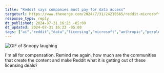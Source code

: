 ```yaml
---
title: "Reddit says companies must pay for data access"
targeturl: https://www.theverge.com/2024/7/31/24210565/reddit-microsoft-anthropic-perplexity-pay-ai-search
response_type: reply
dt_published: 2024-07-31 16:23 -05:00
dt_updated: 2024-07-31 16:23 -05:00
tags: ["ai","reddit","data","licensing","microsoft","anthropic","perplexity"]
---
```


![GIF of Snoopy laughing](https://i.giphy.com/media/v1.Y2lkPTc5MGI3NjExejNzaDF5aHZ6dHRlenl6bnh4c2h6YWoxbnRuOXBqZnlmOGVlbWlwOCZlcD12MV9pbnRlcm5hbF9naWZfYnlfaWQmY3Q9Zw/xT9DPzhNGA8MKjxwFG/giphy.gif)

I'm all for compensation. Remind me again, how much are the communities that create the content and make Reddit what it is getting out of these licensing deals?
